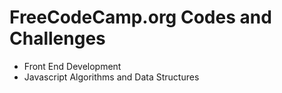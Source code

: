 # FreeCodeCamp.org Codes and Challenges
- Front End Development
- Javascript Algorithms and Data Structures

